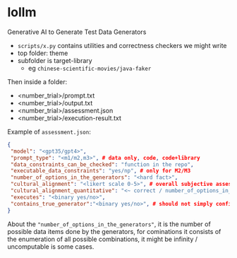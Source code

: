 # lollm
Generative AI to Generate Test Data Generators

* `scripts/x.py` contains utilities and correctness checkers we might write
* top folder: theme
* subfolder is target-library
  * eg `chinese-scientific-movies/java-faker`

Then inside a folder:
* <number_trial>/prompt.txt
* <number_trial>/output.txt
* <number_trial>/assessment.json
* <number_trial>/execution-result.txt

Example of `assessment.json`:
```json
{
 "model": "<gpt35/gpt4>",
 "prompt_type": "<m1/m2,m3>", # data only, code, code+library
 "data_constraints_can_be_checked": "function in the repo",
 "executable_data_constraints": "yes/np", # only for M2/M3
 "number_of_options_in_the_generators": "<hard fact>",
 "cultural_alignment": "<likert scale 0-5>", # overall subjective assessment with expertise
 "cultural_alignment_quantitative": "<~ correct / number_of_options_in_the_generators",
 "executes": "<binary yes/no>",
 "contains_true_generator":"<binary yes/no>", # should not simply configure the library https://gist.github.com/monperrus/744141e76501643c5970e1df0cfa00e4
}
```

About the `"number_of_options_in_the_generators"`, it is the number of possible data items done by the generators, for cominations it consists of the  enumeration of all possible combinations, it might be infinity / uncomputable is some cases.

